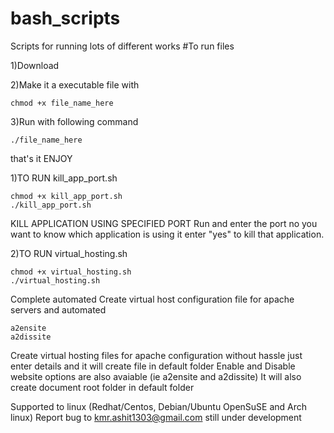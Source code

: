 # bash_scripts
Scripts for running lots of different works
#To run files 

1)Download

2)Make it a executable file with 
    
    chmod +x file_name_here

3)Run with following command
    
    ./file_name_here
    
that's it 
ENJOY

1)TO RUN kill_app_port.sh 
    
    chmod +x kill_app_port.sh
    ./kill_app_port.sh

KILL APPLICATION USING SPECIFIED PORT
Run and enter the port no you want to know which application is using it
enter "yes" to kill that application.

2)TO RUN virtual_hosting.sh

    chmod +x virtual_hosting.sh
    ./virtual_hosting.sh 
Complete automated Create virtual host configuration file for apache servers and automated
    
    a2ensite 
    a2dissite
    
Create virtual hosting files for apache configuration without hassle 
just enter details and it will create file in default folder
Enable and Disable website options are also avaiable 
(ie a2ensite and a2dissite)
It will also create document root folder in default folder

Supported to linux (Redhat/Centos, Debian/Ubuntu OpenSuSE and Arch linux)
Report bug to kmr.ashit1303@gmail.com
still under development

